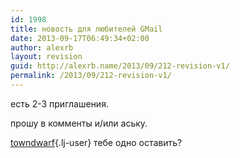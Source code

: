 ```yaml
---
id: 1998
title: новость для любителей GMail
date: 2013-09-17T06:49:34+02:00
author: alexrb
layout: revision
guid: http://alexrb.name/2013/09/212-revision-v1/
permalink: /2013/09/212-revision-v1/
---
```

есть 2-3 приглашения.

прошу в комменты и/или аську.

[towndwarf](http://towndwarf.livejournal.com/){.lj-user} тебе одно оставить?